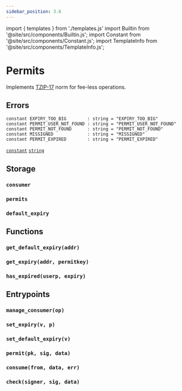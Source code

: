 ```yaml
---
sidebar_position: 3.6
---
```


import { templates } from './templates.js'
import Builtin from '@site/src/components/Builtin.js';
import Constant from '@site/src/components/Constant.js';
import TemplateInfo from '@site/src/components/TemplateInfo.js';

# Permits

Implements [TZIP-17](https://tzip.tezosagora.org/proposal/tzip-17/) norm for fee-less operations.

<TemplateInfo data={templates.permits.info} />

## Errors

```archetype
constant EXPIRY_TOO_BIG        : string = "EXPIRY_TOO_BIG"
constant PERMIT_USER_NOT_FOUND : string = "PERMIT_USER_NOT_FOUND"
constant PERMIT_NOT_FOUND      : string = "PERMIT_NOT_FOUND"
constant MISSIGNED             : string = "MISSIGNED"
constant PERMIT_EXPIRED        : string = "PERMIT_EXPIRED"
```
[`constant`](/docs/reference/declarations/inlined) [`string`](/docs/reference/types#string)

## Storage

### `consumer`

<Constant data={templates.permits.consumer} />

### `permits`

<Constant data={templates.permits.permits} />

### `default_expiry`

<Constant data={templates.permits.default_expiry} />

## Functions

### `get_default_expiry(addr)`

<Builtin data={templates.permits.get_default_expiry} />

### `get_expiry(addr, permitkey)`

<Builtin data={templates.permits.get_expiry} />

### `has_expired(userp, expiry)`

<Builtin data={templates.permits.has_expired} />

## Entrypoints

### `manage_consumer(op)`

<Builtin data={templates.permits.manage_consumer} />

### `set_expiry(v, p)`

<Builtin data={templates.permits.set_expiry} />

### `set_default_expiry(v)`

<Builtin data={templates.permits.set_default_expiry} />

### `permit(pk, sig, data)`

<Builtin data={templates.permits.permit} />

### `consume(from, data, err)`

<Builtin data={templates.permits.consume_permit} />

### `check(signer, sig, data)`

<Builtin data={templates.permits.check_permit} />